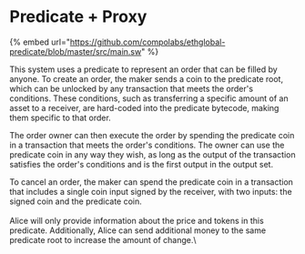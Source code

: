 # Predicate + Proxy

{% embed url="https://github.com/compolabs/ethglobal-predicate/blob/master/src/main.sw" %}

This system uses a predicate to represent an order that can be filled by anyone. To create an order, the maker sends a coin to the predicate root, which can be unlocked by any transaction that meets the order's conditions. These conditions, such as transferring a specific amount of an asset to a receiver, are hard-coded into the predicate bytecode, making them specific to that order.

The order owner can then execute the order by spending the predicate coin in a transaction that meets the order's conditions. The owner can use the predicate coin in any way they wish, as long as the output of the transaction satisfies the order's conditions and is the first output in the output set.

To cancel an order, the maker can spend the predicate coin in a transaction that includes a single coin input signed by the receiver, with two inputs: the signed coin and the predicate coin.\
\
Alice will only provide information about the price and tokens in this predicate. Additionally, Alice can send additional money to the same predicate root to increase the amount of change.\
